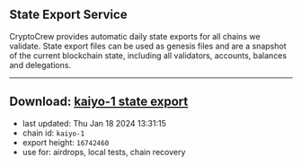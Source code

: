 ## State Export Service
CryptoCrew provides automatic daily state exports for all chains we validate. State export files can be used as genesis files and are a snapshot of the current blockchain state, including all validators, accounts, balances and delegations.

---
**Download: [kaiyo-1 state export](https://dl.ccvalidators.com/SERVICE/kujira/kaiyo-1_export_16742460.json)**
---

- last updated: Thu Jan 18 2024 13:31:15
- chain id: `kaiyo-1`
- export height: `16742460`
- use for: airdrops, local tests, chain recovery
